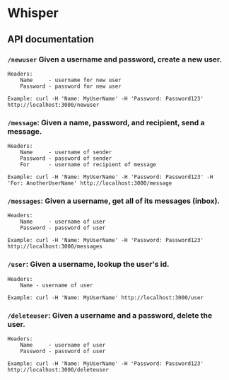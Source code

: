 # Whisper

## API documentation

### `/newuser` Given a username and password, create a new user.
    Headers:
        Name     - username for new user
        Password - password for new user

    Example: curl -H 'Name: MyUserName' -H 'Password: Password123' http://localhost:3000/newuser

### `/message`: Given a name, password, and recipient, send a message.
    Headers:
        Name     - username of sender
        Password - password of sender
        For      - username of recipient of message

    Example: curl -H 'Name: MyUserName' -H 'Password: Password123' -H 'For: AnotherUserName' http://localhost:3000/message

### `/messages`: Given a username, get all of its messages (inbox).
    Headers:
        Name     - username of user
        Password - password of user

    Example: curl -H 'Name: MyUserName' -H 'Password: Password123' http://localhost:3000/messages

### `/user`: Given a username, lookup the user's id.
    Headers:
        Name - username of user
    
    Example: curl -H 'Name: MyUserName' http://localhost:3000/user

### `/deleteuser`: Given a username and a password, delete the user.
    Headers:
        Name     - username of user
        Password - password of user

    Example: curl -H 'Name: MyUserName' -H 'Password: Password123' http://localhost:3000/deleteuser
